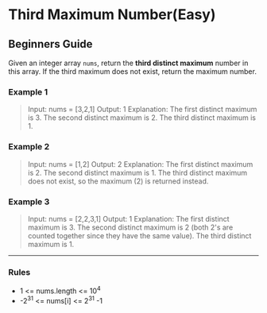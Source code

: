 # Third Maximum Number(Easy)

## Beginners Guide

Given an integer array `nums`, return the **third distinct maximum** number in this array. If the third maximum does not exist, return the maximum number.

### Example 1

> Input: nums = [3,2,1]
Output: 1
Explanation:
The first distinct maximum is 3.
The second distinct maximum is 2.
The third distinct maximum is 1.

### Example 2

> Input: nums = [1,2]
Output: 2
Explanation:
The first distinct maximum is 2.
The second distinct maximum is 1.
The third distinct maximum does not exist, so the maximum (2) is returned instead.

### Example 3

> Input: nums = [2,2,3,1]
Output: 1
Explanation:
The first distinct maximum is 3.
The second distinct maximum is 2 (both 2's are counted together since they have the same value).
The third distinct maximum is 1.

---

### Rules

* 1 <= nums.length <= 10$^4$
* -2$^{31}$ <= nums[i] <= 2$^{31}$ -1
